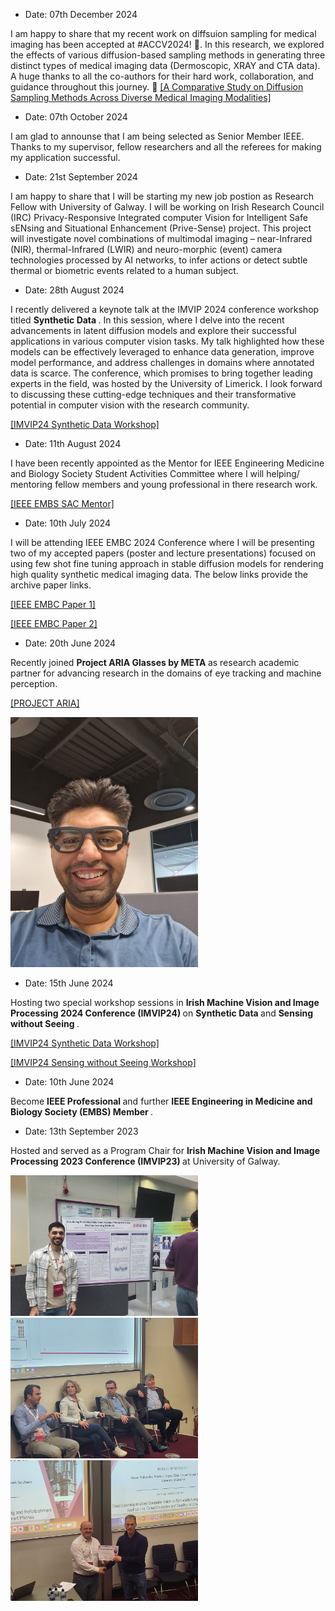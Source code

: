 - Date: 07th December 2024

I am happy to share that my recent work on diffsuion sampling for medical imaging has been accepted at #ACCV2024! 🎉. In this research, we explored the effects of various diffusion-based sampling methods in generating three distinct types of medical imaging data (Dermoscopic, XRAY and CTA data). A huge thanks to all the co-authors for their hard work, collaboration, and guidance throughout this journey. 🙌
</strong> [[A Comparative Study on Diffusion Sampling Methods Across Diverse Medical Imaging Modalities]](https://openaccess.thecvf.com/content/ACCV2024W/GAISynMeD/html/Farooq_A_Comparative_Study_on_Diffusion_Sampling_Methods_Across_Diverse_Medical_ACCVW_2024_paper.html)

- Date: 07th October 2024

I am glad to announse that I am being selected as Senior Member IEEE. Thanks to my supervisor, fellow researchers and all the referees for making my application successful.
  
- Date: 21st September 2024

I am happy to share that I will be starting my new job postion as Research Fellow with University of Galway. I will be working on Irish Research Council (IRC) Privacy-Responsive Integrated computer Vision for Intelligent Safe sENsing and Situational Enhancement (Prive-Sense) project. This project will investigate novel combinations of multimodal imaging – near-Infrared (NIR), thermal-Infrared (LWIR) and neuro-morphic (event) camera technologies processed by AI networks, to infer actions or detect subtle thermal or biometric events related to a human subject. 

- Date: 28th August 2024

I recently delivered a keynote talk at the IMVIP 2024 conference workshop titled <strong>Synthetic Data </strong>. In this session, where I delve into the recent advancements in latent diffusion models and explore their successful applications in various computer vision tasks. My talk highlighted how these models can be effectively leveraged to enhance data generation, improve model performance, and address challenges in domains where annotated data is scarce. The conference, which promises to bring together leading experts in the field, was hosted by the University of Limerick. I look forward to discussing these cutting-edge techniques and their transformative potential in computer vision with the research community.

 </strong> [[IMVIP24 Synthetic Data Workshop]](https://sites.google.com/view/imvip2024/special-sessions/workshop-synthetic-data)

- Date: 11th August 2024

I have been recently appointed as the Mentor for IEEE Engineering Medicine and Biology Society Student Activities Committee where I will helping/ mentoring fellow members and young professional in there research work.

</strong> [[IEEE EMBS SAC Mentor]](https://drive.google.com/file/d/1t82UDKP5FGBjHDLJz3FL0MbHOw3v8IgA/view?usp=drive_link)

- Date: 10th July 2024

I will be attending IEEE EMBC 2024 Conference where I will be presenting two of my accepted papers (poster and lecture presentations) focused on using few shot fine tuning approach in stable diffusion models for rendering high quality synthetic medical imaging data. The below links provide the archive paper links.

   </strong> [[IEEE EMBC Paper 1]](https://arxiv.org/abs/2401.05159)
 
   </strong> [[IEEE EMBC Paper 2]](https://arxiv.org/abs/2402.06969)
  
- Date: 20th June 2024

Recently joined <strong>Project ARIA Glasses by META </strong> as research academic partner for advancing research in the domains of eye tracking and machine perception.

  </strong> [[PROJECT ARIA]](https://www.projectaria.com/)

  <img src="/static/assets/img/Aria.jpeg" alt="drawing" width="300"/>

  <br>

- Date: 15th June 2024

Hosting two special workshop sessions in <strong>Irish Machine Vision and Image Processing 2024 Conference (IMVIP24) </strong> on <strong>Synthetic Data </strong> and <strong>Sensing without Seeing </strong>. 

  </strong> [[IMVIP24 Synthetic Data Workshop]](https://sites.google.com/view/imvip2024/special-sessions/workshop-synthetic-data)
  
  </strong> [[IMVIP24 Sensing without Seeing Workshop]](https://sites.google.com/view/imvip2024/special-sessions/workshop-sensing-without-seeing)

 - Date: 10th June 2024

 Become <strong>IEEE Professional </strong> and further <strong>IEEE Engineering in Medicine and Biology Society (EMBS) Member </strong>.
  
- Date: 13th September 2023
  
Hosted and served as a Program Chair for <strong>Irish Machine Vision and Image Processing 2023 Conference (IMVIP23) </strong> at University of Galway.
  
  <img src="/static/assets/img/IMVIP23-5.jpg" alt="drawing" width="300"/>
  <img src="/static/assets/img/IMVIP23-6.jpg" alt="drawing" width="300"/>
  <img src="/static/assets/img/IMVIP23-7.jpg" alt="drawing" width="300"/>
  
  

